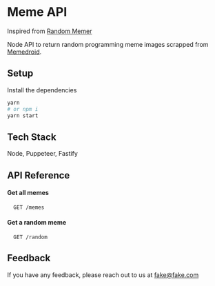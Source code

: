 # Meme API

Inspired from [Random Memer](https://github.com/techytushar/random-memer)

Node API to return random programming meme images scrapped from [Memedroid](https://www.memedroid.com/memes/tag/programming).

## Setup

Install the dependencies

```bash
yarn
# or npm i
yarn start
```

## Tech Stack

Node, Puppeteer, Fastify

## API Reference

#### Get all memes

```http
  GET /memes
```

#### Get a random meme

```http
  GET /random
```

## Feedback

If you have any feedback, please reach out to us at fake@fake.com
